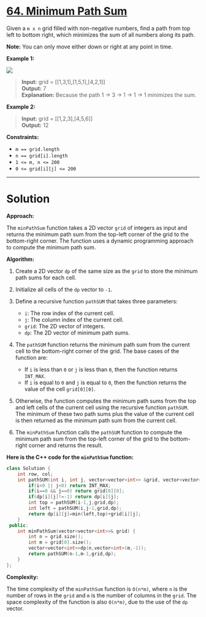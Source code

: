 # [64. Minimum Path Sum](https://leetcode.com/problems/minimum-path-sum/)

Given a `m x n` grid filled with non-negative numbers, find a path from top left to bottom right, which minimizes the sum of all numbers along its path.

**Note:** You can only move either down or right at any point in time.

**Example 1:**

![](https://assets.leetcode.com/uploads/2020/11/05/minpath.jpg)

>**Input:** grid = [[1,3,1],[1,5,1],[4,2,1]]<br>
**Output:** 7<br>
**Explanation:** Because the path 1 → 3 → 1 → 1 → 1 minimizes the sum.

**Example 2:**

>**Input:** grid = [[1,2,3],[4,5,6]]<br>
**Output:** 12
 

**Constraints:**

- `m == grid.length`
- `n == grid[i].length`
- `1 <= m, n <= 200`
- `0 <= grid[i][j] <= 200`
---
# Solution

**Approach:**

The `minPathSum` function takes a 2D vector `grid` of integers as input and returns the minimum path sum from the top-left corner of the grid to the bottom-right corner. The function uses a dynamic programming approach to compute the minimum path sum.

**Algorithm:**

1. Create a 2D vector `dp` of the same size as the `grid` to store the minimum path sums for each cell.

2. Initialize all cells of the `dp` vector to `-1`.

3. Define a recursive function `pathSUM` that takes three parameters:
    - `i`: The row index of the current cell.
    - `j`: The column index of the current cell.
    - `grid`: The 2D vector of integers.
    - `dp`: The 2D vector of minimum path sums.
4. The `pathSUM` function returns the minimum path sum from the current cell to the bottom-right corner of the grid. The base cases of the function are:
    - If `i` is less than `0` or `j` is less than `0`, then the function returns `INT_MAX`.
    - If `i` is equal to `0` and `j` is equal to `0`, then the function returns the value of the cell `grid[0][0]`.
5. Otherwise, the function computes the minimum path sums from the top and left cells of the current cell using the recursive function `pathSUM`. The minimum of these two path sums plus the value of the current cell is then returned as the minimum path sum from the current cell.
6. The `minPathSum` function calls the `pathSUM` function to compute the minimum path sum from the top-left corner of the grid to the bottom-right corner and returns the result.

**Here is the C++ code for the `minPathSum` function:**

```c++
class Solution {
    int row, col;
    int pathSUM(int i, int j, vector<vector<int>> &grid, vector<vector<int>> &dp){
        if(i<0 || j<0) return INT_MAX;
        if(i==0 && j==0) return grid[0][0];
        if(dp[i][j]!=-1) return dp[i][j];
        int top = pathSUM(i-1,j,grid,dp);
        int left = pathSUM(i,j-1,grid,dp);
        return dp[i][j]=min(left,top)+grid[i][j];
    }
 public:
    int minPathSum(vector<vector<int>>& grid) {
        int n = grid.size();
        int m = grid[0].size();
        vector<vector<int>>dp(n,vector<int>(m,-1));
        return pathSUM(n-1,m-1,grid,dp);
    }
};
```

**Complexity:**

The time complexity of the `minPathSum` function is `O(n*m)`, where `n` is the number of rows in the `grid` and `m` is the number of columns in the `grid`. The space complexity of the function is also `O(n*m)`, due to the use of the `dp` vector.